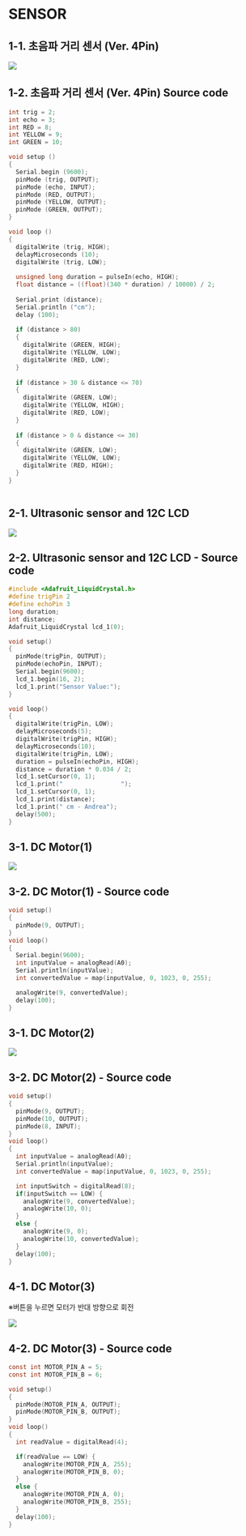 # SENSOR

## 1-1. 초음파 거리 센서 (Ver. 4Pin)

![](./images/sensor01.png)

## 1-2. 초음파 거리 센서 (Ver. 4Pin) Source code

```c
int trig = 2;
int echo = 3;
int RED = 8;
int YELLOW = 9;
int GREEN = 10;

void setup ()
{
  Serial.begin (9600);
  pinMode (trig, OUTPUT);
  pinMode (echo, INPUT);
  pinMode (RED, OUTPUT);
  pinMode (YELLOW, OUTPUT);
  pinMode (GREEN, OUTPUT);
}

void loop ()
{
  digitalWrite (trig, HIGH);
  delayMicroseconds (10);
  digitalWrite (trig, LOW);
  
  unsigned long duration = pulseIn(echo, HIGH);
  float distance = ((float)(340 * duration) / 10000) / 2;
  
  Serial.print (distance);
  Serial.println ("cm");
  delay (100);
  
  if (distance > 80)
  {
    digitalWrite (GREEN, HIGH);
    digitalWrite (YELLOW, LOW);
    digitalWrite (RED, LOW);
  }
  
  if (distance > 30 & distance <= 70)
  {
    digitalWrite (GREEN, LOW);
    digitalWrite (YELLOW, HIGH);
    digitalWrite (RED, LOW);
  }
  
  if (distance > 0 & distance <= 30)
  {
    digitalWrite (GREEN, LOW);
    digitalWrite (YELLOW, LOW);
    digitalWrite (RED, HIGH);
  }
}
  
```

## 2-1. Ultrasonic sensor and 12C LCD

![](./images/sensor02.png)

## 2-2. Ultrasonic sensor and 12C LCD - Source code

```c
#include <Adafruit_LiquidCrystal.h>
#define trigPin 2
#define echoPin 3
long duration;
int distance;
Adafruit_LiquidCrystal lcd_1(0);

void setup() 
{
  pinMode(trigPin, OUTPUT);
  pinMode(echoPin, INPUT);
  Serial.begin(9600);
  lcd_1.begin(16, 2);
  lcd_1.print("Sensor Value:");
}

void loop() 
{
  digitalWrite(trigPin, LOW);
  delayMicroseconds(5);
  digitalWrite(trigPin, HIGH);
  delayMicroseconds(10);
  digitalWrite(trigPin, LOW);
  duration = pulseIn(echoPin, HIGH);
  distance = duration * 0.034 / 2;
  lcd_1.setCursor(0, 1);  
  lcd_1.print("                "); 
  lcd_1.setCursor(0, 1);
  lcd_1.print(distance);
  lcd_1.print(" cm - Andrea");
  delay(500);
}
```

## 3-1. DC Motor(1)

![](./images/sensor03.png)

## 3-2. DC Motor(1) - Source code

```c
void setup() 
{
  pinMode(9, OUTPUT);
}
void loop()
{
  Serial.begin(9600);
  int inputValue = analogRead(A0);
  Serial.println(inputValue);
  int convertedValue = map(inputValue, 0, 1023, 0, 255);

  analogWrite(9, convertedValue);
  delay(100);
}
```

## 3-1. DC Motor(2)

![](./images/sensor4.png)

## 3-2. DC Motor(2) - Source code

```c
void setup() 
{
  pinMode(9, OUTPUT);
  pinMode(10, OUTPUT);
  pinMode(8, INPUT);
}
void loop()
{
  int inputValue = analogRead(A0);
  Serial.println(inputValue);
  int convertedValue = map(inputValue, 0, 1023, 0, 255);

  int inputSwitch = digitalRead(8);
  if(inputSwitch == LOW) {	
    analogWrite(9, convertedValue);
    analogWrite(10, 0);
  }
  else {
    analogWrite(9, 0);
    analogWrite(10, convertedValue);
  }   
  delay(100);
}

```

## 4-1. DC Motor(3)
※버튼을 누르면 모터가 반대 방향으로 회전

![](./images/sensor05.png)

## 4-2. DC Motor(3) - Source code

```c
const int MOTOR_PIN_A = 5;
const int MOTOR_PIN_B = 6;

void setup() 
{
  pinMode(MOTOR_PIN_A, OUTPUT);
  pinMode(MOTOR_PIN_B, OUTPUT);
}
void loop()
{
  int readValue = digitalRead(4);

  if(readValue == LOW) {	
    analogWrite(MOTOR_PIN_A, 255);
    analogWrite(MOTOR_PIN_B, 0);
  }
  else {
    analogWrite(MOTOR_PIN_A, 0);
    analogWrite(MOTOR_PIN_B, 255);
  }   
  delay(100);
}


```
